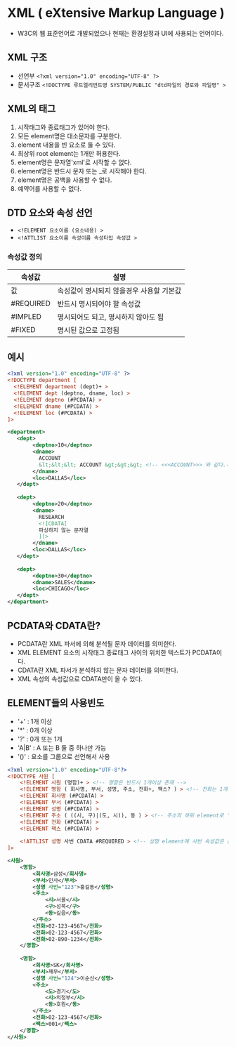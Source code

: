 # XML ( eXtensive Markup Language )
- W3C의 웹 표준언어로 개발되었으나 현재는 환경설정과 UI에 사용되는 언어이다.

## XML 구조
- 선언부   `<?xml version="1.0" encoding="UTF-8" ?>`
- 문서구조 `<!DOCTYPE 루트엘리먼트명 SYSTEM/PUBLIC "dtd파일의 경로와 파일명" >`


## XML의 태그
1. 시작태그와 종료태그가 있어야 한다.
2. 모든 element명은 대소문자를 구분한다.
3. element 내용을 빈 요소로 둘 수 있다.
4. 최상위 root element는 1개만 허용한다.
5. element명은 문자열'xml'로 시작할 수 없다.
6. element명은 반드시 문자 또는 _로 시작해야 한다.
7. element명은 공백을 사용할 수 없다.
8. 예약어를 사용할 수 없다.

## DTD 요소와 속성 선언
- `<!ELEMENT 요소이름 (요소내용) >`
- `<!ATTLIST 요소이름 속성이름 속성타입 속성값 >`

### 속성값 정의
|속성값|설명|
|----|---|
|값|속성값이 명시되지 않을경우 사용할 기본값|
|#REQUIRED|반드시 명시되어야 할 속성값|
|#IMPLED|명시되어도 되고, 명시하지 않아도 됨|
|#FIXED|명시된 값으로 고정됨|

## 예시
```xml
<?xml version="1.0" encoding="UTF-8" ?>
<!DOCTYPE department [
  <!ELEMENT department (dept)+ >
  <!ELEMENT dept (deptno, dname, loc) >
  <!ELEMENT deptno (#PCDATA) >
  <!ELEMENT dname (#PCDATA) >
  <!ELEMENT loc (#PCDATA) >
]>

<department>
   <dept>
        <deptno>10</deptno>
        <dname>
          ACCOUNT
          &lt;&lt;&lt; ACCOUNT &gt;&gt;&gt; <!-- <<<ACCOUNT>>> 와 같다.-->
        </dname>
        <loc>DALLAS</loc>
   </dept>
  
   <dept>
        <deptno>20</deptno>
        <dname>
          RESEARCH
          <![CDATA[
          파싱하지 않는 문자열  
          ]]>
        </dname>
        <loc>DALLAS</loc>
   </dept>
  
   <dept>
        <deptno>30</deptno>
        <dname>SALES</dname>
        <loc>CHICAGO</loc>
   </dept>
</department>
```

## PCDATA와 CDATA란?
- PCDATA란 XML 파서에 의해 분석될 문자 데이터를 의미한다.
- XML ELEMENT 요소의 시작태그 종료태그 사이의 위치한 텍스트가 PCDATA이다.
- CDATA란 XML 파서가 분석하지 않는 문자 데이터를 의미한다.
- XML 속성의 속성값으로 CDATA만이 올 수 있다.

## ELEMENT들의 사용빈도
- '+' : 1개 이상
- '*' : 0개 이상
- '?' : 0개 또는 1개
- 'A|B' : A 또는 B 둘 중 하나만 가능
- '()' : 요소를 그룹으로 선언해서 사용

```xml
<?xml version="1.0" encoding="UTF-8"?>
<!DOCTYPE 사원 [
	<!ELEMENT 사원 (명함)+ > <!-- 명함은 반드시 1개이상 존재 -->
	<!ELEMENT 명함 ( 회사명, 부서, 성명, 주소, 전화+, 팩스? ) > <!-- 전화는 1개 이상 중복가능, 팩스는 없거나 1개만 가능 -->
	<!ELEMENT 회사명 (#PCDATA) >
	<!ELEMENT 부서 (#PCDATA) >
	<!ELEMENT 성명 (#PCDATA) >
	<!ELEMENT 주소 ( ((시, 구)|(도, 시)), 동 ) > <!-- 주소의 하위 element로 '시,구,동' 또는 '도,시,동' 이 와야 한다 -->
	<!ELEMENT 전화 (#PCDATA) >
	<!ELEMENT 팩스 (#PCDATA) >
	
	<!ATTLIST 성명 사번 CDATA #REQUIRED > <!-- 성명 element에 사번 속성값은 문자 데이터이며 반드시 존재하여야 한다 -->
]>

<사원>
	<명함>
		<회사명>삼성</회사명>
		<부서>인사</부서>
		<성명 사번="123">홍길동</성명>
		<주소>
			<시>서울</시>
			<구>성북</구>
			<동>길음</동>
		</주소>
		<전화>02-123-4567</전화>
		<전화>02-123-4567</전화>
		<전화>02-890-1234</전화>
	</명함>
	
	<명함>
		<회사명>SK</회사명>
		<부서>재무</부서>
		<성명 사번="124">이순신</성명>
		<주소>
			<도>경기</도>
			<시>의정부</시>
			<동>호원</동>
		</주소>
		<전화>02-123-4567</전화>
		<팩스>001</팩스>
	</명함>
</사원>
```
